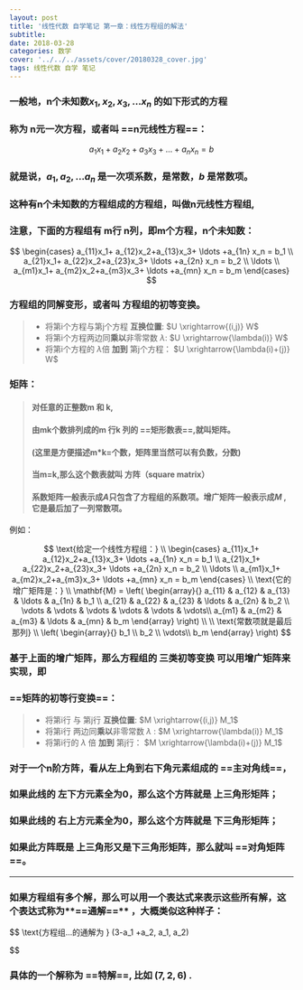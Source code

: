 ```yaml
---
layout: post
title: '线性代数 自学笔记 第一章：线性方程组的解法'
subtitle: 
date: 2018-03-28
categories: 数学
cover: '../../../assets/cover/20180328_cover.jpg'
tags: 线性代数 自学 笔记
---
```


### 一般地，n个未知数$x_1, x_2,x_3, \ldots x_n$  的如下形式的方程
### 称为 n元一次方程，或者叫 ==n元线性方程==：
$$
a_1x_1+ a_2x_2+a_3x_3+ \ldots +a_n x_n = b
$$

### 就是说，$a_1,a_2,\ldots a_n$ 是一次项系数，是常数，$b$ 是常数项。

### 这种有n个未知数的方程组成的方程组，叫做n元线性方程组,
### 注意，下面的方程组有 m行 n列，即m个方程，n个未知数：

$$
 \begin{cases}
  a_{11}x_1+ a_{12}x_2+a_{13}x_3+ \ldots +a_{1n} x_n = b_1                
  \\
  a_{21}x_1+ a_{22}x_2+a_{23}x_3+ \ldots +a_{2n} x_n = b_2
  \\
  \ldots
  \\
  a_{m1}x_1+ a_{m2}x_2+a_{m3}x_3+ \ldots +a_{mn} x_n = b_m
  \end{cases}
$$

### 方程组的同解变形，或者叫 方程组的初等变换。
> - 将第i个方程与第j个方程 **互换位置**: $U \xrightarrow{(i,j)} W$
> - 将第i个方程两边同**乘以**非零常数 $\lambda$: $U \xrightarrow{\lambda(i)} W$
> - 将第i个方程的  $\lambda$倍 **加到** 第j个方程：  $U \xrightarrow{\lambda(i)+(j)} W$

### 矩阵：
> #### 对任意的正整数m 和 k,
> #### 由mk个数排列成的m 行k 列的 **==矩形数表==**,就叫矩阵。
> #### (这里是方便描述m*k=个数，矩阵里当然可以有负数，分数)
> #### 当m=k,那么这个数表就叫 方阵（square matrix）
> #### 系数矩阵一般表示成$A$只包含了方程组的系数项。增广矩阵一般表示成$M$ ,它是最后加了一列常数项。

例如：

$$
\text{给定一个线性方程组：}
\\
 \begin{cases}
  a_{11}x_1+ a_{12}x_2+a_{13}x_3+ \ldots +a_{1n} x_n = b_1                
  \\
  a_{21}x_1+ a_{22}x_2+a_{23}x_3+ \ldots +a_{2n} x_n = b_2
  \\
  \ldots
  \\
  a_{m1}x_1+ a_{m2}x_2+a_{m3}x_3+ \ldots +a_{mn} x_n = b_m
  \end{cases}
\\
\text{它的增广矩阵是：}
\\
\mathbf{M} = \left( 
    \begin{array}{}
        a_{11} & a_{12} & a_{13} & \ldots & a_{1n} & b_1 \\
        a_{21} & a_{22} & a_{23} & \ldots & a_{2n} & b_2 \\
        \vdots & \vdots & \vdots  & \vdots  & \vdots  & \vdots\\
        a_{m1} & a_{m2} & a_{m3} & \ldots & a_{mn} & b_m 
    \end{array} 
\right)
\\
\\
\text{常数项就是最后那列}
\\
\left( 
    \begin{array}{}
         b_1 \\
         b_2 \\
         \vdots\\
         b_m 
    \end{array} 
\right)
$$

### 基于上面的增广矩阵，那么方程组的 三类初等变换 可以用增广矩阵来实现，即 
### ==矩阵的初等行变换==：
> - 将第i行 与 第j行 **互换位置**:  $M \xrightarrow{(i,j)} M_1$
> - 将第i行 两边同**乘以**非零常数  $\lambda$ :  $M \xrightarrow{\lambda(i)} M_1$
> - 将第i行的  $\lambda$  倍 **加到** 第j行：  $M \xrightarrow{\lambda(i)+(j)} M_1$


### 对于一个n阶方阵，看从左上角到右下角元素组成的 ==主对角线==， 
### 如果此线的 左下方元素全为0，那么这个方阵就是 上三角形矩阵；
### 如果此线的 右上方元素全为0，那么这个方阵就是 下三角形矩阵；
### 如果此方阵既是 上三角形又是下三角形矩阵，那么就叫 ==对角矩阵==。


---

### 如果方程组有多个解，那么可以用一个表达式来表示这些所有解，这个表达式称为**==通解==** ，大概类似这种样子：

$$
\text{方程组...的通解为 }
    (3-a_1 +a_2, a_1, a_2)
    
$$

### 具体的一个解称为 **==特解==**, 比如 $(7,2,6)$ .







